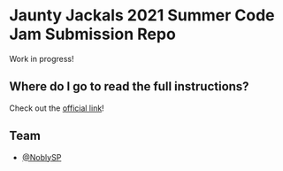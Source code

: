 # Jaunty Jackals 2021 Summer Code Jam Submission Repo

Work in progress!

## Where do I go to read the full instructions?

Check out the [official link](https://github.com/python-discord/code-jam-template/blob/main/README.md)!

## Team

- [@NoblySP](https://github.com/NoblySP)
